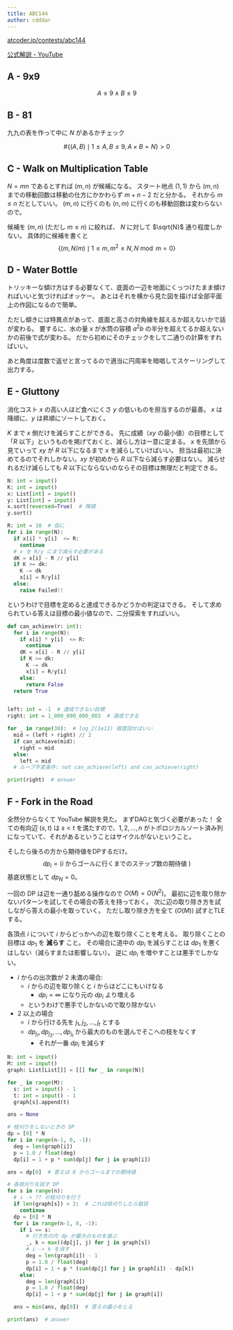 ```yaml
---
title: ABC144
author: cdddar
---
```


[atcoder.jp/contests/abc144](https://atcoder.jp/contests/abc144)

[公式解説 - YouTube](https://www.youtube.com/watch?v=JYLI4mZH-p8)


## A - 9x9

$$A \leq 9 \land B \leq 9$$

## B - 81

九九の表を作って中に $N$ があるかチェック

$$\#\{ (A, B) \mid 1 \leq A,B \leq 9, A \times B = N \} > 0$$

## C - Walk on Multiplication Table

$N=mn$ であるとすれば $(m, n)$ が候補になる。
スタート地点 $(1,1)$ から $(m,n)$ までの移動回数は移動の仕方にかかわらず $m+n-2$ だと分かる。
それから $m \leq n$ だとしていい。
$(m,n)$ に行くのも $(n,m)$ に行くのも移動回数は変わらないので。

候補を $(m, n)$ (ただし $m \leq n$) に絞れば、
$N$ に対して $\sqrt{N}$ 通り程度しかない。
具体的に候補を書くと
$$\{ (m, N/m) \mid 1 \leq m, m^2 \leq N, N \bmod m = 0 \}$$

## D - Water Bottle

トリッキーな傾け方はする必要なくて、底面の一辺を地面にくっつけたまま傾ければいいと気づければオッケー。
あとはそれを横から見た図を描けば全部平面上の作図になるので簡単。

ただし傾きには特異点があって、底面と高さの対角線を超えるか超えないかで話が変わる。
要するに、水の量 $x$ が水筒の容積 $a^2b$ の半分を超えてるか超えないかの前後で式が変わる。
だから初めにそのチェックをして二通りの計算をすればいい。

あと角度は度数で返せと言ってるので適当に円周率を暗唱してスケーリングして出力する。

## E - Gluttony

消化コスト $x$ の高い人ほど食べにくさ $y$ の低いものを担当するのが最善。
$x$ は降順に、$y$ は昇順にソートしておく。

$K$ まで $x$ 側だけを減らすことができる。
先に成績（$xy$ の最小値）の目標として「$R$ 以下」というものを掲げておくと、減らし方は一意に定まる。
$x$ を先頭から見ていって $xy$ が $R$ 以下になるまで $x$ を減らしていけばいい。
担当は最初に決めてるのでそれしかない。$xy$ が初めから $R$ 以下なら減らす必要はない。
減らせれるだけ減らしても $R$ 以下にならないのならその目標は無理だと判定できる。

```python
N: int = input()
K: int = input()
x: List[int] = input()
y: List[int] = input()
x.sort(reversed=True)  # 降順
y.sort()

R: int = 10  # 仮に
for i in range(N):
  if x[i] * y[i]  <= R:
    continue
  # x を R/y にまで減らす必要がある
  dK = x[i] - R // y[i]
  if K >= dk:
    K -= dk
    x[i] = R/y[i]
  else:
    raise Failed!!
```

というわけで目標を定めると達成できるかどうかの判定はできる。
そして求められている答えは目標の最小値なので、二分探索をすればいい。

```python
def can_achieve(r: int):
  for i in range(N):
    if x[i] * y[i]  <= R:
      continue
    dK = x[i] - R // y[i]
    if K >= dk:
      K -= dk
      x[i] = R/y[i]
    else:
      return False
  return True


left: int = -1  # 達成できない目標
right: int = 1_000_000_000_003  # 達成できる

for _ in range(30):  # log_2(1e12) 程度回せばいい
  mid = (left + right) // 2
  if can_achieve(mid):
    right = mid
  else:
    left = mid
  # ループ不変条件: not can_achieve(left) and can_achieve(right)

print(right)  # answer
```

## F - Fork in the Road

全然分からなくて YouTube 解説を見た。
まずDAGと気づく必要があった！
全ての有向辺 $(s,t)$ は $s<t$ を満たすので、$1,2,\ldots,n$ がトポロジカルソート済み列になっていて、それがあるということはサイクルがないということ。

そしたら後ろの方から期待値をDPするだけ。
$$dp_i = (i \text{ からゴールに行くまでのステップ数の期待値 } )$$
基底状態として $dp_N=0$。

一回の DP は辺を一通り舐める操作なので $O(M) = O(N^2)$。
最初に辺を取り除かないパターンを試してその場合の答えを持っておく。
次に辺の取り除き方を試しながら答えの最小を取っていく。
ただし取り除き方を全て ($O(M)$) 試すとTLEする。

各頂点 $i$ について $i$ からどっかへの辺を取り除くことを考える。
取り除くことの目標は $dp_1$ を **減らす** こと。
その場合に道中の $dp_i$ を減らすことは $dp_1$ を悪くはしない（減らすまたは影響しない）。
逆に $dp_i$ を増やすことは悪手でしかない。

- $i$ からの出次数が 2 未満の場合:
  - $i$ からの辺を取り除くと $i$ からはどこにもいけなる
    - $dp_i=\infty$ になり元の $dp_i$ より増える
  - というわけで悪手でしかないので取り除かない
- 2 以上の場合
  - $i$ から行ける先を $j_1, j_2,\ldots, j_t$ とする
  - $dp_{j_1}, dp_{j_2}, \ldots, dp_{j_t}$ から最大のものを選んでそこへの枝をなくす
      - それが一番 $dp_i$ を減らす

```python
N: int = input()
M: int = input()
graph: List[List[]] = [[] for _ in range(N)]

for _ in range(M):
  s: int = input() - 1
  t: int = input() - 1
  graph[s].append(t)

ans = None

# 枝刈りをしないときの DP
dp = [0] * N
for i in range(n-1, 0, -1):
  deg = len(graph[i])
  p = 1.0 / float(deg)
  dp[i] = 1 + p * sum(dp[j] for j in graph[i])

ans = dp[0]  # 答えは 0 からゴールまでの期待値

# 各枝刈りを試す DP
for s in range(n):
  # s -> ?? の枝刈りを行う
  if len(graph[s]) < 2:  # これは枝刈りしたら駄目
    continue
  dp = [0] * N
  for i in range(n-1, 0, -1):
    if i == s:
      # 行き先の内 dp が最大のものを選ぶ
      _, k = max((dp[j], j) for j in graph[s])
      # i -> k を消す
      deg = len(graph[i]) - 1
      p = 1.0 / float(deg)
      dp[i] = 1 + p * (sum(dp[j] for j in graph[i]) - dp[k])
    else:
      deg = len(graph[i])
      p = 1.0 / float(deg)
      dp[i] = 1 + p * sum(dp[j] for j in graph[i])

  ans = min(ans, dp[0])  # 答えの最小をとる

print(ans)  # answer
```
